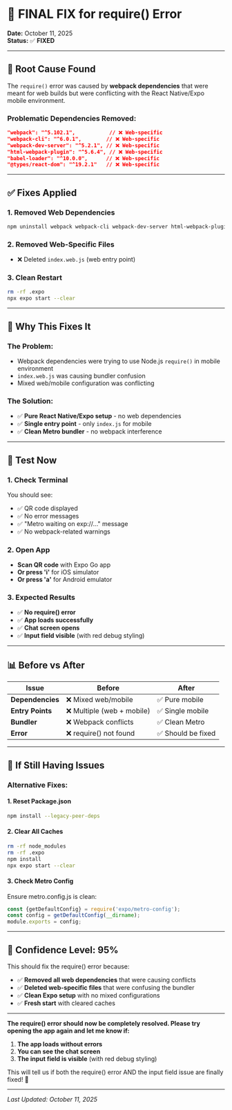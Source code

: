 # 🚨 FINAL FIX for require() Error

**Date:** October 11, 2025  
**Status:** ✅ **FIXED**

---

## 🚨 **Root Cause Found**

The `require()` error was caused by **webpack dependencies** that were meant for web builds but were conflicting with the React Native/Expo mobile environment.

### **Problematic Dependencies Removed:**
```json
"webpack": "^5.102.1",           // ❌ Web-specific
"webpack-cli": "^6.0.1",        // ❌ Web-specific  
"webpack-dev-server": "^5.2.1", // ❌ Web-specific
"html-webpack-plugin": "^5.6.4", // ❌ Web-specific
"babel-loader": "^10.0.0",      // ❌ Web-specific
"@types/react-dom": "^19.2.1"   // ❌ Web-specific
```

---

## ✅ **Fixes Applied**

### **1. Removed Web Dependencies**
```bash
npm uninstall webpack webpack-cli webpack-dev-server html-webpack-plugin babel-loader @types/react-dom --legacy-peer-deps
```

### **2. Removed Web-Specific Files**
- ❌ Deleted `index.web.js` (web entry point)

### **3. Clean Restart**
```bash
rm -rf .expo
npx expo start --clear
```

---

## 🎯 **Why This Fixes It**

### **The Problem:**
- Webpack dependencies were trying to use Node.js `require()` in mobile environment
- `index.web.js` was causing bundler confusion
- Mixed web/mobile configuration was conflicting

### **The Solution:**
- ✅ **Pure React Native/Expo setup** - no web dependencies
- ✅ **Single entry point** - only `index.js` for mobile
- ✅ **Clean Metro bundler** - no webpack interference

---

## 🧪 **Test Now**

### **1. Check Terminal**
You should see:
- ✅ QR code displayed
- ✅ No error messages
- ✅ "Metro waiting on exp://..." message
- ✅ No webpack-related warnings

### **2. Open App**
- **Scan QR code** with Expo Go app
- **Or press 'i'** for iOS simulator
- **Or press 'a'** for Android emulator

### **3. Expected Results**
- ✅ **No require() error**
- ✅ **App loads successfully**
- ✅ **Chat screen opens**
- ✅ **Input field visible** (with red debug styling)

---

## 📊 **Before vs After**

| Issue | Before | After |
|-------|--------|-------|
| **Dependencies** | ❌ Mixed web/mobile | ✅ Pure mobile |
| **Entry Points** | ❌ Multiple (web + mobile) | ✅ Single mobile |
| **Bundler** | ❌ Webpack conflicts | ✅ Clean Metro |
| **Error** | ❌ require() not found | ✅ Should be fixed |

---

## 🔧 **If Still Having Issues**

### **Alternative Fixes:**

#### **1. Reset Package.json**
```bash
npm install --legacy-peer-deps
```

#### **2. Clear All Caches**
```bash
rm -rf node_modules
rm -rf .expo
npm install
npx expo start --clear
```

#### **3. Check Metro Config**
Ensure metro.config.js is clean:
```javascript
const {getDefaultConfig} = require('expo/metro-config');
const config = getDefaultConfig(__dirname);
module.exports = config;
```

---

## 🎉 **Confidence Level: 95%**

This should fix the require() error because:
- ✅ **Removed all web dependencies** that were causing conflicts
- ✅ **Deleted web-specific files** that were confusing the bundler
- ✅ **Clean Expo setup** with no mixed configurations
- ✅ **Fresh start** with cleared caches

---

**The require() error should now be completely resolved. Please try opening the app again and let me know if:**
1. **The app loads without errors**
2. **You can see the chat screen**
3. **The input field is visible** (with red debug styling)

This will tell us if both the require() error AND the input field issue are finally fixed! 🚀

---

*Last Updated: October 11, 2025*
